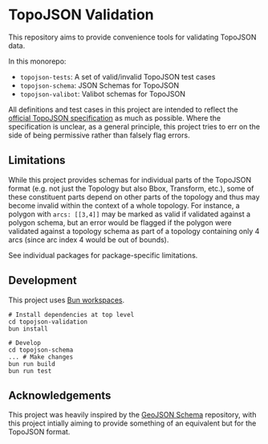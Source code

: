# TopoJSON Validation

This repository aims to provide convenience tools for validating TopoJSON data.

In this monorepo:
- `topojson-tests`: A set of valid/invalid TopoJSON test cases
- `topojson-schema`: JSON Schemas for TopoJSON
- `topojson-valibot`: Valibot schemas for TopoJSON

All definitions and test cases in this project are intended to reflect the [official TopoJSON specification](https://github.com/topojson/topojson-specification) as much as possible.
Where the specification is unclear, as a general principle, this project tries to err on the side of being permissive rather than falsely flag errors.


## Limitations

While this project provides schemas for individual parts of the TopoJSON format (e.g. not just the Topology but also Bbox, Transform, etc.), some of these constituent parts depend on other parts of the topology and thus may become invalid within the context of a whole topology. For instance, a polygon with `arcs: [[3,4]]` may be marked as valid if validated against a polygon schema, but an error would be flagged if the polygon were validated against a topology schema as part of a topology containing only 4 arcs (since arc index 4 would be out of bounds).

See individual packages for package-specific limitations.


## Development

This project uses [Bun workspaces](https://bun.sh/docs/install/workspaces).
```
# Install dependencies at top level
cd topojson-validation
bun install

# Develop
cd topojson-schema
... # Make changes
bun run build
bun run test
```


## Acknowledgements

This project was heavily inspired by the [GeoJSON Schema](https://github.com/geojson/schema) repository, with this project intially aiming to provide something of an equivalent but for the TopoJSON format.
